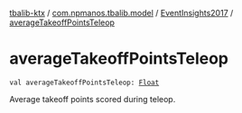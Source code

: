 [tbalib-ktx](../../index.md) / [com.npmanos.tbalib.model](../index.md) / [EventInsights2017](index.md) / [averageTakeoffPointsTeleop](./average-takeoff-points-teleop.md)

# averageTakeoffPointsTeleop

`val averageTakeoffPointsTeleop: `[`Float`](https://kotlinlang.org/api/latest/jvm/stdlib/kotlin/-float/index.html)

Average takeoff points scored during teleop.

